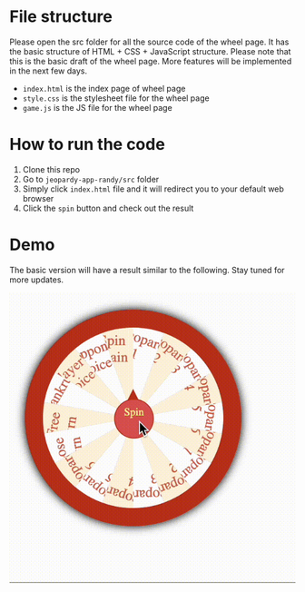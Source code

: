 # File structure
Please open the src folder for all the source code of the wheel page. It has the basic structure of HTML + CSS + JavaScript structure. Please note that this is the basic draft of the wheel page. More features will be implemented in the next few days. 
- `index.html` is the index page of wheel page
- `style.css` is the stylesheet file for the wheel page
- `game.js` is the JS file for the wheel page

# How to run the code
1. Clone this repo 
2. Go to `jeopardy-app-randy/src` folder
3. Simply click `index.html` file and it will redirect you to your default web browser
4. Click the `spin` button and check out the result

# Demo
The basic version will have a result similar to the following. Stay tuned for more updates.

![demo](demo.gif)


